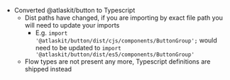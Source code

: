 - Converted @atlaskit/button to Typescript
  - Dist paths have changed, if you are importing by exact file path you will need to update your imports
    - E.g. `import '@atlaskit/button/dist/cjs/components/ButtonGroup';` would need to be updated to `import '@atlaskit/button/dist/es5/components/ButtonGroup'`
  - Flow types are not present any more, Typescript definitions are shipped instead
